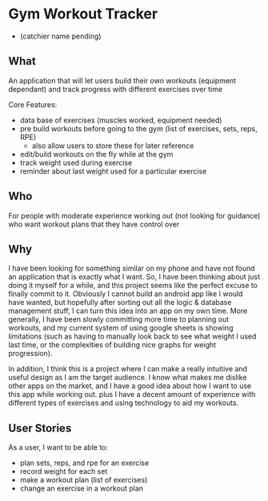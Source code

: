 # Gym Workout Tracker 
- (catchier name pending)

## What
An application that will let users build their own workouts (equipment dependant) and 
track progress with different exercises over time

Core Features:
- data base of exercises (muscles worked, equipment needed)
- pre build workouts before going to the gym (list of exercises, sets, reps, RPE)
    - also allow users to store these for later reference
- edit/build workouts on the fly while at the gym 
- track weight used during exercise
- reminder about last weight used for a particular exercise

## Who
For people with moderate experience working out (not looking for guidance)
who want workout plans that they have control over

## Why
I have been looking for something similar on my phone and have not found an application that 
is exactly what I want. So, I have been thinking about just doing it myself for a while, and this 
project seems like the perfect excuse to finally commit to it. Obviously I cannot build an
android app like I would have wanted, but hopefully after sorting out all the logic & database management stuff, 
I can turn this idea into an app on my own time. More generally, I have been slowly committing 
more time to planning out workouts, and my current system of using google sheets is showing limitations
(such as having to manually look back to see what weight I used last time, or the complexities of building nice graphs
for weight progression). 

In addition, I think this is a project where I can make a really intuitive and useful design as I 
am the target audience. I know what makes me dislike other apps on the market, and I have a good
idea about how I want to use this app while working out. plus I have a decent amount of experience with different types
of exercises and using technology to aid my workouts.   

## User Stories
As a user, I want to be able to:
- plan sets, reps, and rpe for an exercise
- record weight for each set
- make a workout plan (list of exercises)
- change an exercise in a workout plan